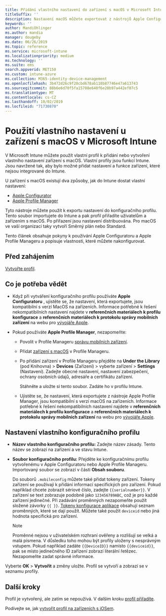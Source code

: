 ```yaml
---
title: Přidání vlastního nastavení do zařízení s macOS v Microsoft Intune – Azure | Microsoft Docs
titleSuffix: ''
description: Nastavení macOS můžete exportovat z nástrojů Apple Configurator nebo Apple Profile Manager a pak je importovat do Microsoft Intune. Tato nastavení můžou vytvářet, používat a řídit vlastní nastavení a funkce na zařízeních macOS. Vlastní profil pak můžete přiřadit zařízením s macOS v organizaci nebo je mezi ně distribuovat, a vytvořit tak základní nebo standardní nastavení.
keywords: ''
author: MandiOhlinger
ms.author: mandia
manager: dougeby
ms.date: 06/26/2019
ms.topic: reference
ms.service: microsoft-intune
ms.localizationpriority: medium
ms.technology: ''
ms.suite: ems
search.appverid: MET150
ms.custom: intune-azure
ms.collection: M365-identity-device-management
ms.openlocfilehash: 3b472d26c9f20cbd678ab118b87746e47a613743
ms.sourcegitcommit: 88b6e6d70f5fa15708e640f6e20b97a442ef07c5
ms.translationtype: MT
ms.contentlocale: cs-CZ
ms.lasthandoff: 10/02/2019
ms.locfileid: "71730870"
---
```

# <a name="use-custom-settings-for-macos-devices-in-microsoft-intune"></a>Použití vlastního nastavení u zařízení s macOS v Microsoft Intune

V Microsoft Intune můžete použít vlastní profil k přidání nebo vytvoření vlastního nastavení zařízení s macOS. Vlastní profily jsou funkcí Intune. Jsou navržené tak, aby bylo možné přidat nastavení a funkce zařízení, které nejsou integrované do Intune.

U zařízení s macOS existují dva způsoby, jak do Intune dostat vlastní nastavení:

- [Apple Configurator](https://itunes.apple.com/app/apple-configurator-2/id1037126344?mt=12)
- [Apple Profile Manager](https://support.apple.com/profile-manager)

Tyto nástroje můžete použít k exportu nastavení do konfiguračního profilu. Tento soubor importujete do Intune a pak profil přiřadíte uživatelům a zařízením s macOS. Po přiřazení jsou nastavení distribuována. Pro macOS ve vaší organizaci taky vytvoří Směrný plán nebo Standard.

Tento článek obsahuje pokyny k používání Apple Configuratoru a Apple Profile Manageru a popisuje vlastnosti, které můžete nakonfigurovat.

## <a name="before-you-begin"></a>Před zahájením

[Vytvořte profil](device-profile-create.md).

## <a name="what-you-need-to-know"></a>Co je potřeba vědět

- Když při vytváření konfiguračního profilu používáte **Apple Configuratoru** , ujistěte se, že nastavení, která exportujete, jsou kompatibilní s verzí MacOS na zařízeních. Informace potřebné k řešení nekompatibilních nastavení najdete v **referenčních materiálech k profilu konfigurace** a **referenčních materiálech k protokolu správy mobilních zařízení** na webu pro [vývojáře Apple](https://developer.apple.com/).

- Pokud používáte **Apple Profile Manager**, nezapomeňte:

  - Povolit v Profile Manageru [správu mobilních zařízení](https://help.apple.com/serverapp/mac/5.7/#/apd05B9B761-D390-4A75-9251-E9AD29A61D0C).
  - Přidat [zařízení s macOS](https://help.apple.com/profilemanager/mac/5.7/#/pm9onzap1984) v Profile Manageru.
  - Po přidání zařízení v Profile Manageru přejděte na **Under the Library** (pod Knihovna)  > **Devices** (Zařízení) > vyberte zařízení > **Settings** (Nastavení). Zadejte obecné nastavení, nastavení zabezpečení, ochrany osobních údajů, adresáře a certifikátu zařízení.

    Stáhněte a uložte si tento soubor. Zadáte ho v profilu Intune. 

  - Ujistěte se, že nastavení, která exportujete z nástroje Apple Profile Manager, jsou kompatibilní s verzí macOS na zařízeních. Informace potřebné k řešení nekompatibilních nastavení najdete v **referenčních materiálech k profilu konfigurace** a **referenčních materiálech k protokolu správy mobilních zařízení** na webu pro [vývojáře Apple](https://developer.apple.com/).

## <a name="custom-configuration-profile-settings"></a>Nastavení vlastního konfiguračního profilu

- **Název vlastního konfiguračního profilu:** Zadejte název zásady. Tento název se zobrazí na zařízení a ve stavu Intune.
- **Soubor konfiguračního profilu:** Přejděte ke konfiguračnímu profilu vytvořenému v Apple Configuratoru nebo Apple Profile Manageru. Importovaný soubor se zobrazí v části **Obsah souboru**.

  Do souborů `.mobileconfig` můžete také přidat tokeny zařízení. Tokeny zařízení se používají k přidání informací specifických pro zařízení. Pokud například chcete zobrazit sériové číslo, zadejte `{{serialnumber}}`. V zařízení se text zobrazuje podobně jako `123456789ABC`, což je pro každé zařízení jedinečné. Při zadávání proměnných nezapomeňte použít složené závorky `{{ }}`. [Tokeny konfigurace aplikace](../apps/app-configuration-policies-use-ios.md#tokens-used-in-the-property-list) obsahují seznam proměnných, které se dají použít. Můžete také použít `deviceid` nebo jiná hodnota specifická pro zařízení.

  > [!NOTE]
  > Proměnné nejsou v uživatelském rozhraní ověřeny a rozlišují se velká a malá písmena. V důsledku toho mohou být profily uloženy s nesprávným vstupem. Pokud například zadáte `{{DeviceID}}` namísto `{{deviceid}}`, pak se místo jedinečného ID zařízení zobrazí literální řetězec. Nezapomeňte zadat správné informace.

Vyberte **OK** > **Vytvořit** a změny uložte. Profil se vytvoří a zobrazí se v seznamu profily.

## <a name="next-steps"></a>Další kroky

Profil je vytvořený, ale zatím se nepoužívá. V dalším kroku [profil přiřadíte](device-profile-assign.md).

Podívejte se, jak [vytvořit profil na zařízeních s iOSem](../custom-settings-ios.md).
